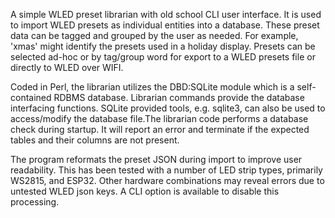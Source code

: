 A simple WLED preset librarian with old school CLI user interface. It is used to import WLED 
presets as individual entities into a database. These preset data can be tagged and grouped by 
the user as needed. For example, 'xmas' might identify the presets used in a holiday display. 
Presets can be selected ad-hoc or by tag/group word for export to a WLED presets file or 
directly to WLED over WIFI. 

Coded in Perl, the librarian utilizes the DBD:SQLite module which is a self-contained RDBMS database. 
Librarian commands provide the database interfacing functions. SQLite provided tools, e.g. sqlite3, 
can also be used to access/modify the database file.The librarian code performs a database check 
during startup. It will report an error and terminate if the expected tables and their columns 
are not present.

The program reformats the preset JSON during import to improve user readability. This has been tested 
with a number of LED strip types, primarily WS2815, and ESP32. Other hardware combinations may reveal 
errors due to untested WLED json keys. A CLI option is available to disable this processing.

